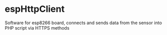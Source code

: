# espHttpClient
Software for esp8266 board, connects and sends data from the sensor into PHP script via HTTPS methods 
